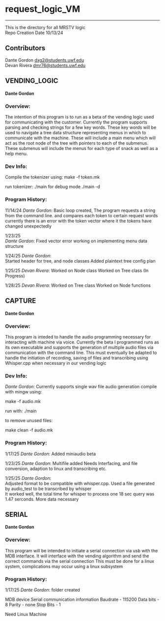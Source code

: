 # request_logic_VM
---
This is the directory for all MRSTV logic  
 Repo Creation Date 10/13/24  

## Contributors
Dante Gordon dxg2@students.uwf.edu  
Devan Rivera dmr76@students.uwf.edu




## VENDING_LOGIC

#### Dante Gordon
### Overview:  
The intention of this program is to run as a beta of the vending logic used for communicating with the customer. 
Currently the program supports parsing and checking strings for a few key words. These key words will be used to navigate a tree data structure representing menus in which to communicate with the machine. These will include a  main menu which will act as the root node of the tree with pointers to each of the submenus. These submenus will include the menus for each type of snack as well as a help menu.

### Dev Info:
Compile the tokenizer using:
make -f token.mk

run tokenizer:
./main 
for debug mode
./main -d 

### Program History:
11/14/24 
*Dante Gordon*:
Basic loop created,
The program requests a string from the command line. and compares each token to certain request words
currently there is an error with the token vector where it the tokens have changed unexpectedly  

1/23/25  
*Dante Gordon*:
Fixed vector error working on implementing menu data structure

1/24/25
*Dante Gordon*:  
Started header for tree, and node classes
Added plaintext tree config plan

1/25/25
*Devan Rivera*:
Worked on Node class
Worked on Tree class (In Progress)

1/28/25
*Devan Rivera*:
Worked on Tree class 
Worked on Node functions

## CAPTURE

#### Dante Gordon
### Overview:

This program is inteded to handle the audio programming necessary for interacting with machine via voice. 
Currently the beta I programmed runs as its own executable and supports the generation of multiple audio files via communication with the command line. 
This must eventually be adapted to handle the initiation of recording, saving of files and transcribing using Whisper.cpp when necessary in our vending logic


### Dev Info:
*Dante Gordon*:
Currently supports single wav file audio generation 
compile with mingw using: 

make -f audio.mk

run with: 
./main

to remove unused files:

make clean -f audio.mk

### Program History:
1/17/25
*Dante Gordon*:
Added miniaudio beta

1/23/25
*Dante Gordon*:
Multifile added
Needs  Interfacing, and file conversion, adaption to linux and transcribing etc.

1/25/25
*Dante Gordon*:  
Adjusted format to be compatible with whisper.cpp. Used a file generated by audio_test to be transcribed by whisper  
It worked well, the total time for whisper to process one 18 sec query was 1.47 serconds. More data necessary

## SERIAL

#### Dante Gordon
### Overview:
This program will be intended to initiate a serial connection via usb with the MDB interface. 
It will interface with the vending algorithm and send the correct commands via the serial connection
This must be done for a linux system, complications may occur using a linux subsystem

### Program History:
1/17/25
*Dante Gordon*:
folder created

MDB device Serial communication information
Baudrate - 115200
Data bits - 8
Parity - none
Stop Bits - 1

Need Linux Machine